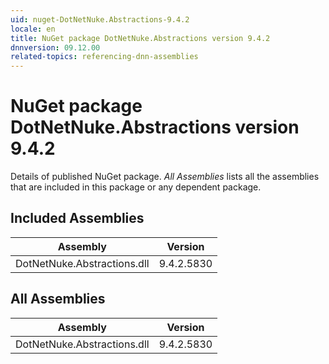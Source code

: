 ```yaml
---
uid: nuget-DotNetNuke.Abstractions-9.4.2
locale: en
title: NuGet package DotNetNuke.Abstractions version 9.4.2
dnnversion: 09.12.00
related-topics: referencing-dnn-assemblies
---
```


# NuGet package DotNetNuke.Abstractions version 9.4.2
Details of published NuGet package.
*All Assemblies* lists all the assemblies that are included in this package or any dependent package.

## Included Assemblies

|Assembly|Version|
|---|---|
|DotNetNuke.Abstractions.dll|9.4.2.5830|

## All Assemblies

|Assembly|Version|
|---|---|
|DotNetNuke.Abstractions.dll|9.4.2.5830|

